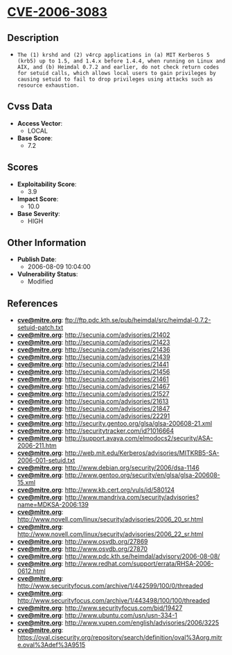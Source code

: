 
# [CVE-2006-3083](ftp://ftp.pdc.kth.se/pub/heimdal/src/heimdal-0.7.2-setuid-patch.txt)

## Description

- `The (1) krshd and (2) v4rcp applications in (a) MIT Kerberos 5 (krb5) up to 1.5, and 1.4.x before 1.4.4, when running on Linux and AIX, and (b) Heimdal 0.7.2 and earlier, do not check return codes for setuid calls, which allows local users to gain privileges by causing setuid to fail to drop privileges using attacks such as resource exhaustion.`

## Cvss Data

- **Access Vector**:
  - LOCAL
- **Base Score**:
  - 7.2

## Scores

- **Exploitability Score**:
  - 3.9
- **Impact Score**:
  - 10.0
- **Base Severity**:
  - HIGH

## Other Information

- **Publish Date**:
  - 2006-08-09 10:04:00
- **Vulnerability Status**:
  - Modified

## References

- **cve@mitre.org**: ftp://ftp.pdc.kth.se/pub/heimdal/src/heimdal-0.7.2-setuid-patch.txt
- **cve@mitre.org**: http://secunia.com/advisories/21402
- **cve@mitre.org**: http://secunia.com/advisories/21423
- **cve@mitre.org**: http://secunia.com/advisories/21436
- **cve@mitre.org**: http://secunia.com/advisories/21439
- **cve@mitre.org**: http://secunia.com/advisories/21441
- **cve@mitre.org**: http://secunia.com/advisories/21456
- **cve@mitre.org**: http://secunia.com/advisories/21461
- **cve@mitre.org**: http://secunia.com/advisories/21467
- **cve@mitre.org**: http://secunia.com/advisories/21527
- **cve@mitre.org**: http://secunia.com/advisories/21613
- **cve@mitre.org**: http://secunia.com/advisories/21847
- **cve@mitre.org**: http://secunia.com/advisories/22291
- **cve@mitre.org**: http://security.gentoo.org/glsa/glsa-200608-21.xml
- **cve@mitre.org**: http://securitytracker.com/id?1016664
- **cve@mitre.org**: http://support.avaya.com/elmodocs2/security/ASA-2006-211.htm
- **cve@mitre.org**: http://web.mit.edu/Kerberos/advisories/MITKRB5-SA-2006-001-setuid.txt
- **cve@mitre.org**: http://www.debian.org/security/2006/dsa-1146
- **cve@mitre.org**: http://www.gentoo.org/security/en/glsa/glsa-200608-15.xml
- **cve@mitre.org**: http://www.kb.cert.org/vuls/id/580124
- **cve@mitre.org**: http://www.mandriva.com/security/advisories?name=MDKSA-2006:139
- **cve@mitre.org**: http://www.novell.com/linux/security/advisories/2006_20_sr.html
- **cve@mitre.org**: http://www.novell.com/linux/security/advisories/2006_22_sr.html
- **cve@mitre.org**: http://www.osvdb.org/27869
- **cve@mitre.org**: http://www.osvdb.org/27870
- **cve@mitre.org**: http://www.pdc.kth.se/heimdal/advisory/2006-08-08/
- **cve@mitre.org**: http://www.redhat.com/support/errata/RHSA-2006-0612.html
- **cve@mitre.org**: http://www.securityfocus.com/archive/1/442599/100/0/threaded
- **cve@mitre.org**: http://www.securityfocus.com/archive/1/443498/100/100/threaded
- **cve@mitre.org**: http://www.securityfocus.com/bid/19427
- **cve@mitre.org**: http://www.ubuntu.com/usn/usn-334-1
- **cve@mitre.org**: http://www.vupen.com/english/advisories/2006/3225
- **cve@mitre.org**: https://oval.cisecurity.org/repository/search/definition/oval%3Aorg.mitre.oval%3Adef%3A9515
